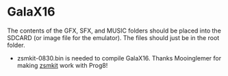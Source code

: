 # GalaX16

The contents of the GFX, SFX, and MUSIC folders should be placed into the SDCARD (or image file for the emulator). The files should just be in the root folder.

- zsmkit-0830.bin is needed to compile GalaX16. Thanks Mooinglemer for making [zsmkit](https://github.com/mooinglemur/zsmkit/tree/main) work with Prog8!
